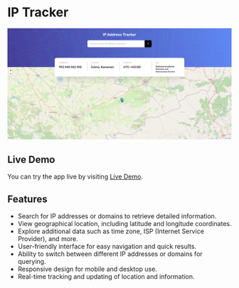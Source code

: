 # IP Tracker

![App Screenshot](public/screenshot.png)

## Live Demo

You can try the app live by visiting [Live Demo](https://iptracker-focuscode.vercel.app).

## Features

- Search for IP addresses or domains to retrieve detailed information.
- View geographical location, including latitude and longitude coordinates.
- Explore additional data such as time zone, ISP (Internet Service Provider), and more.
- User-friendly interface for easy navigation and quick results.
- Ability to switch between different IP addresses or domains for querying.
- Responsive design for mobile and desktop use.
- Real-time tracking and updating of location and information.


